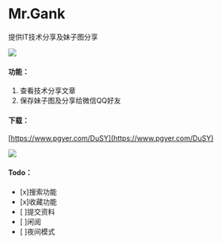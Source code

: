 # Mr.Gank
提供IT技术分享及妹子图分享

![](http://7xplt3.com1.z0.glb.clouddn.com/20180119151635014238448.png)

#### 功能：
1. 查看技术分享文章
2. 保存妹子图及分享给微信QQ好友

#### 下载：
[https://www.pgyer.com/DuSY](https://www.pgyer.com/DuSY)   

![](http://7xplt3.com1.z0.glb.clouddn.com/2018011915163513742965.png) 

#### Todo：
- [x]搜索功能
- [x]收藏功能
- [ ]提交资料
- [ ]闲阅
- [ ]夜间模式




